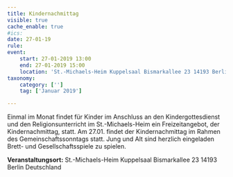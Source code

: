 ```yaml
---
title: Kindernachmittag
visible: true
cache_enable: true
#ics: 
date: 27-01-19
rule: 
event:
	start: 27-01-2019 13:00
	end: 27-01-2019 15:00
	location: 'St.-Michaels-Heim Kuppelsaal Bismarkallee 23 14193 Berlin Deutschland'
taxonomy:
	category: ['']
	tag: ['Januar 2019']

---
```

Einmal im Monat findet für Kinder im Anschluss an den Kindergottesdienst und den Religionsunterricht im St.-Michaels-Heim ein Freizeitangebot, der Kindernachmittag, statt. Am 27.01. findet der Kindernachmittag im Rahmen des Gemeinschaftssonntags statt. Jung und Alt sind herzlich eingeladen Brett- und Gesellschaftsspiele zu spielen.


**Veranstaltungsort:** St.-Michaels-Heim
Kuppelsaal
Bismarkallee 23
14193 Berlin
Deutschland

